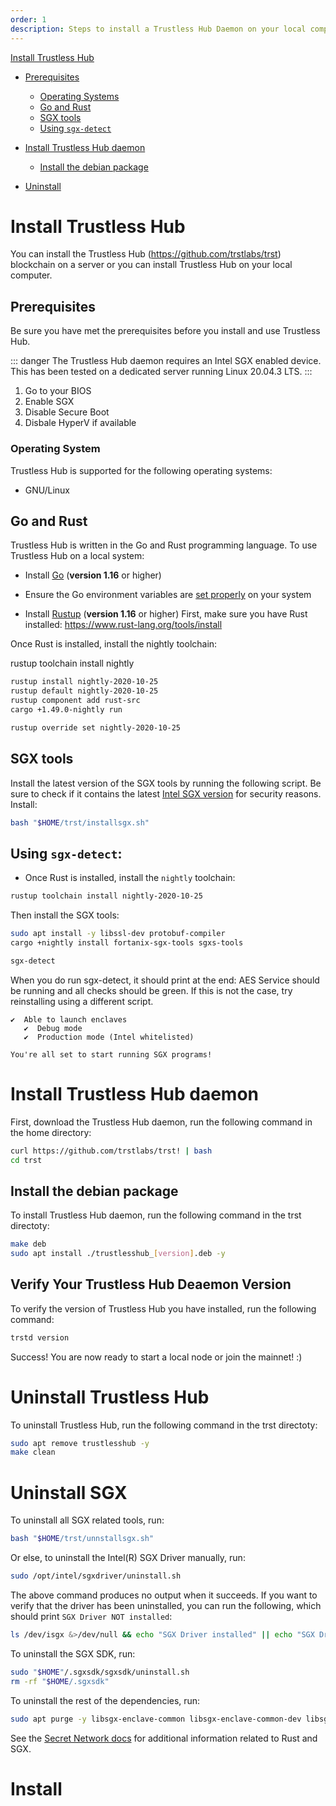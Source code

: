 ```yaml
---
order: 1
description: Steps to install a Trustless Hub Daemon on your local computer.
---
```


[Install Trustless Hub](#install-trustless-hub)
  - [Prerequisites](#prerequisites)
    - [Operating Systems](#operating-systems)
    - [Go and Rust](#go-and-rust)
    - [SGX tools](#sgx-tools)
    - [Using `sgx-detect`](Using-`sgx-detect`)

  - [Install Trustless Hub daemon](#install-trustless-hub-daemon)
    - [Install the debian package](#Install-the-debian-package)
  - [Uninstall](#uninstall-trustless-hub)



# Install Trustless Hub

You can install the Trustless Hub (https://github.com/trstlabs/trst) blockchain on a server or you can install Trustless Hub on your local computer.  


## Prerequisites

Be sure you have met the prerequisites before you install and use Trustless Hub. 

::: danger The Trustless Hub daemon requires an Intel SGX enabled device. This has been tested on a dedicated server running Linux 20.04.3 LTS. 
:::

1. Go to your BIOS 
2. Enable SGX
3. Disable Secure Boot
4. Disbale HyperV if available


### Operating System

Trustless Hub is supported for the following operating systems:

- GNU/Linux


## Go and Rust

Trustless Hub is written in the Go and Rust programming language. To use Trustless Hub on a local system:

- Install [Go](https://golang.org/doc/install) (**version 1.16** or higher)
- Ensure the Go environment variables are [set properly](https://golang.org/doc/gopath_code#GOPATH) on your system


- Install [Rustup](https://www.rust-lang.org/tools/install) (**version 1.16** or higher)
First, make sure you have Rust installed: https://www.rust-lang.org/tools/install

Once Rust is installed, install the nightly toolchain:

rustup toolchain install nightly

```sh
rustup install nightly-2020-10-25
rustup default nightly-2020-10-25
rustup component add rust-src
cargo +1.49.0-nightly run

rustup override set nightly-2020-10-25
```

## SGX tools

Install the latest version of the SGX tools by running the following script. Be sure to check if it contains the latest [Intel SGX version](https://download.01.org/intel-sgx/sgx-linux/) for security reasons.  Install:

```sh
bash "$HOME/trst/installsgx.sh"
```


## Using `sgx-detect`:

- Once Rust is installed, install the `nightly` toolchain:

```bash
rustup toolchain install nightly-2020-10-25
```
Then install the SGX tools:
```bash
sudo apt install -y libssl-dev protobuf-compiler
cargo +nightly install fortanix-sgx-tools sgxs-tools

sgx-detect
```

When you do run sgx-detect, it should print at the end:
AES Service should be running and all checks should be green. If this is not the case, try reinstalling using a different script. 

```
✔  Able to launch enclaves
   ✔  Debug mode
   ✔  Production mode (Intel whitelisted)

You're all set to start running SGX programs!
```


# Install Trustless Hub daemon

First, download the Trustless Hub daemon, run the following command in the home directory:

```sh
curl https://github.com/trstlabs/trst! | bash
cd trst

```


## Install the debian package

To install Trustless Hub daemon, run the following command in the trst directoty:

```sh
make deb
sudo apt install ./trustlesshub_[version].deb -y

```

## Verify Your Trustless Hub Deaemon Version 

To verify the version of Trustless Hub you have installed, run the following command:

```sh
trstd version
```

Success! You are now ready to start a local node or join the mainnet! :)

# Uninstall Trustless Hub

To uninstall Trustless Hub, run the following command in the trst directoty:

```sh
sudo apt remove trustlesshub -y
make clean
```

# Uninstall SGX

To uninstall all SGX related tools, run:
```sh
bash "$HOME/trst/unnstallsgx.sh"
```

Or else, to uninstall the Intel(R) SGX Driver manually, run:

```bash
sudo /opt/intel/sgxdriver/uninstall.sh
```

The above command produces no output when it succeeds. If you want to verify that the driver has been uninstalled, you can run the following, which should print `SGX Driver NOT installed`:

```bash
ls /dev/isgx &>/dev/null && echo "SGX Driver installed" || echo "SGX Driver NOT installed"
```

To uninstall the SGX SDK, run:

```bash
sudo "$HOME"/.sgxsdk/sgxsdk/uninstall.sh
rm -rf "$HOME/.sgxsdk"
```

To uninstall the rest of the dependencies, run:

```bash
sudo apt purge -y libsgx-enclave-common libsgx-enclave-common-dev libsgx-urts sgx-aesm-service libsgx-uae-service libsgx-launch libsgx-aesm-launch-plugin libsgx-ae-le
```


See the [Secret Network docs](https://build.scrt.network/validators-and-full-nodes/setup-sgx.html#for-contract-developers) for additional information related to Rust and SGX.

# Install
